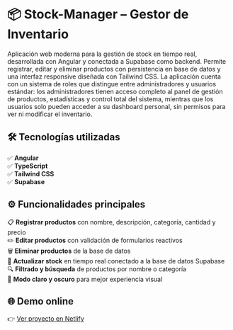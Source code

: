 # 📦 Stock-Manager – Gestor de Inventario

Aplicación web moderna para la gestión de stock en tiempo real, desarrollada con Angular y conectada a Supabase como backend. Permite registrar, editar y eliminar productos con persistencia en base de datos y una interfaz responsive diseñada con Tailwind CSS. La aplicación cuenta con un sistema de roles que distingue entre administradores y usuarios estándar: los administradores tienen acceso completo al panel de gestión de productos, estadísticas y control total del sistema, mientras que los usuarios solo pueden acceder a su dashboard personal, sin permisos para ver ni modificar el inventario.

## 🛠️ Tecnologías utilizadas

✅ **Angular**  
✅ **TypeScript**  
✅ **Tailwind CSS**  
✅ **Supabase**  

## ⚙️ Funcionalidades principales

📋 **Registrar productos** con nombre, descripción, categoría, cantidad y precio  
✏️ **Editar productos** con validación de formularios reactivos  
🗑️ **Eliminar productos** de la base de datos  
🔄 **Actualizar stock** en tiempo real conectado a la base de datos Supabase  
🔍 **Filtrado y búsqueda** de productos por nombre o categoría  
🌙 **Modo claro y oscuro** para mejor experiencia visual

## 🌐 Demo online
👉 [Ver proyecto en Netlify](https://tech-stock-manager.netlify.app/)

